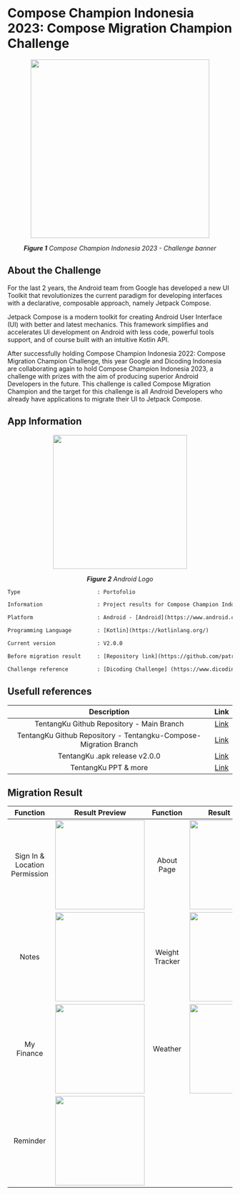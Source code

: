 # Compose Champion Indonesia 2023: Compose Migration Champion Challenge

<p align="center">
  <img src="https://user-images.githubusercontent.com/32255348/215633542-18788b1b-b002-41e9-8d0c-eb42d8a0f8bc.png" width="400"/>
</p>
<p align="center"><i><b>Figure 1</b> Compose Champion Indonesia 2023 - Challenge banner</i></p>

## About the Challenge
For the last 2 years, the Android team from Google has developed a new UI Toolkit that revolutionizes the current paradigm 
for developing interfaces with a declarative, composable approach, namely Jetpack Compose.

Jetpack Compose is a modern toolkit for creating Android User Interface (UI) with better and latest mechanics. This framework 
simplifies and accelerates UI development on Android with less code, powerful tools support, and of course built with an intuitive Kotlin API.

After successfully holding Compose Champion Indonesia 2022: Compose Migration Champion Challenge, this year Google and Dicoding 
Indonesia are collaborating again to hold Compose Champion Indonesia 2023, a challenge with prizes with the aim of producing superior 
Android Developers in the future. This challenge is called Compose Migration Champion and the target for this challenge is all Android 
Developers who already have applications to migrate their UI to Jetpack Compose.

## App Information
<p align="center">
  <img src="https://img.tek.id/img/content/2019/08/23/19621/google-resmi-umumkan-nama-android-terbaru-3BlX51XEX7.jpg" width="300"/>
</p>
<p align="center"><i><b>Figure 2</b> Android Logo</i></p>

```diff
Type                        : Portofolio

Information                 : Project results for Compose Champion Indonesia 2023: Compose Migration Champion Challenge

Platform                    : Android - [Android](https://www.android.com/)

Programming Language        : [Kotlin](https://kotlinlang.org/)

Current version             : V2.0.0

Before migration result     : [Repository link](https://github.com/patriciafiona/JuaraAndroid2022/tree/fdca2541dc8b30ad8f9bbdf8ef3d0d4034aaeb72/01.%20JuaraAndroid2022%20-%20Basic%20Development%20with%20Kotlin/TentangKu)

Challenge reference         : [Dicoding Challenge] (https://www.dicoding.com/challenges/785)
```

## Usefull references
| Description      | Link  |
| :-: | :-: |
| TentangKu Github Repository - Main Branch | [Link](https://bit.ly/tentangku-github-main-branch) |
| TentangKu Github Repository - Tentangku-Compose-Migration Branch | [Link](https://bit.ly/tentangku-github-migration-branch) |
| TentangKu .apk release v2.0.0 | [Link](https://bit.ly/tentangku-apk-v2_0_0) |
| TentangKu PPT & more | [Link](https://bit.ly/tentangku-gdrive) |

## Migration Result
| Function      | Result Preview  | Function      | Result Preview  |
| :-: | :-: | :-: | :-: | 
| Sign In & Location Permission | <img src="https://user-images.githubusercontent.com/32255348/215642199-f02fd29e-4ca0-43e2-b39a-7ab23f27cdf3.gif" width="200"/> | About Page | <img src="https://user-images.githubusercontent.com/32255348/215642312-61569821-7c46-4b5f-b218-74b242b77fd1.gif" width="200"/> |
| Notes | <img src="https://user-images.githubusercontent.com/32255348/215643230-18271611-f61a-4d7e-89eb-7eaff0db7143.gif" width="200"/> | Weight Tracker | <img src="https://user-images.githubusercontent.com/32255348/215643273-927c1a0f-6092-45c3-a690-7217539572cd.gif" width="200"/> |
| My Finance | <img src="https://user-images.githubusercontent.com/32255348/215643425-e6a76d14-29b8-46b8-9d90-e7a198456677.gif" width="200"/> | Weather | <img src="https://user-images.githubusercontent.com/32255348/215643362-8b2dcb3e-da89-404e-a5b3-d5572b9cdf6d.gif" width="200"/> |
| Reminder | <img src="https://user-images.githubusercontent.com/32255348/215643405-9280ba0c-5f85-4324-b562-aed8e6bca7d3.gif" width="200"/>                                                                                                                                            |||
